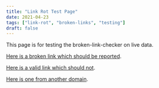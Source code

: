 ```yaml
---
title: "Link Rot Test Page"
date: 2021-04-23
tags: ["link-rot", "broken-links", "testing"]
draft: false
---
```

This page is for testing the broken-link-checker on live data.

[Here is a broken link which should be reported]("https://www.example.com/fake/path/please").

[Here is a valid link which should not]("https://www.example.com").

[Here is one from another domain]("https://www.example.org). 
